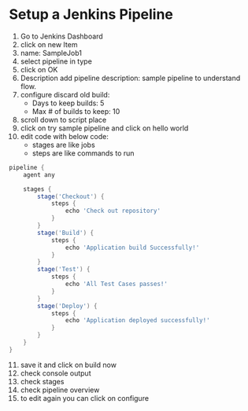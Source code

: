# Setup a Jenkins Pipeline

1. Go to Jenkins Dashboard
2. click on new Item
3. name: SampleJob1
4. select pipeline in type
5. click on OK
6. Description add pipeline description: sample pipeline to understand flow.
7. configure discard old build:
    - Days to keep builds: 5
    - Max # of builds to keep: 10
8. scroll down to script place
9. click on try sample pipeline and click on hello world
10. edit code with below code:
    - stages are like jobs
    - steps are like commands to run
```groovy
pipeline {
    agent any

    stages {
        stage('Checkout') {
            steps {
                echo 'Check out repository'
            }
        }
        stage('Build') {
            steps {
                echo 'Application build Successfully!'
            }
        }
        stage('Test') {
            steps {
                echo 'All Test Cases passes!'
            }
        }
        stage('Deploy') {
            steps {
                echo 'Application deployed successfully!'
            }
        }
    }
}

```
11. save it and click on build now
12. check console output
13. check stages
14. check pipeline overview
15. to edit again you can click on configure 
